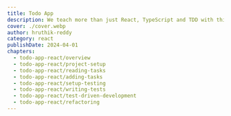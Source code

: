 ```yaml
---
title: Todo App
description: We teach more than just React, TypeScript and TDD with this course.
cover: ./cover.webp
author: hruthik-reddy
category: react
publishDate: 2024-04-01
chapters:
  - todo-app-react/overview
  - todo-app-react/project-setup
  - todo-app-react/reading-tasks
  - todo-app-react/adding-tasks
  - todo-app-react/setup-testing
  - todo-app-react/writing-tests
  - todo-app-react/test-driven-development
  - todo-app-react/refactoring
---
```

